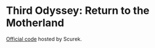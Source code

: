 # Third Odyssey: Return to the Motherland

[Official code](https://github.com/Scurek/Third-Odyssey-Back-to-the-Motherland) hosted by Scurek.


